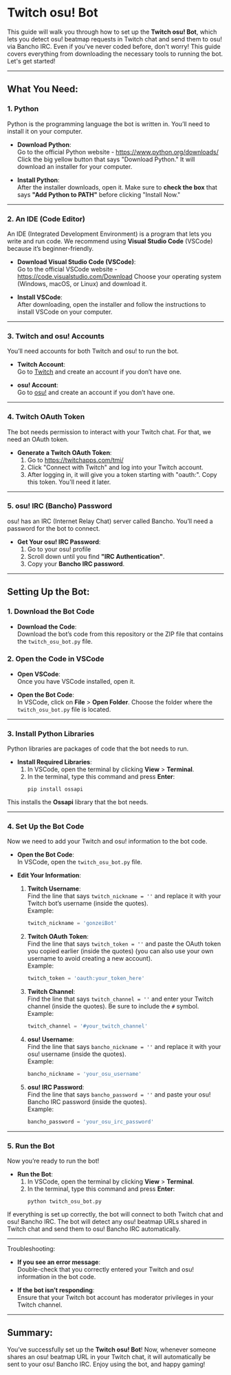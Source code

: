 
# Twitch osu! Bot

This guide will walk you through how to set up the **Twitch osu! Bot**, which lets you detect osu! beatmap requests in Twitch chat and send them to osu! via Bancho IRC. Even if you've never coded before, don't worry! This guide covers everything from downloading the necessary tools to running the bot. Let's get started!

---

## What You Need:

### 1. **Python**  
Python is the programming language the bot is written in. You’ll need to install it on your computer.

- **Download Python**:  
  Go to the official Python website - https://www.python.org/downloads/
  Click the big yellow button that says "Download Python." It will download an installer for your computer.

- **Install Python**:  
  After the installer downloads, open it. Make sure to **check the box** that says **"Add Python to PATH"** before clicking "Install Now."

---

### 2. **An IDE (Code Editor)**  
An IDE (Integrated Development Environment) is a program that lets you write and run code. We recommend using **Visual Studio Code** (VSCode) because it’s beginner-friendly.

- **Download Visual Studio Code (VSCode)**:  
  Go to the official VSCode website - https://code.visualstudio.com/Download
  Choose your operating system (Windows, macOS, or Linux) and download it.

- **Install VSCode**:  
  After downloading, open the installer and follow the instructions to install VSCode on your computer.

---

### 3. **Twitch and osu! Accounts**  
You’ll need accounts for both Twitch and osu! to run the bot.

- **Twitch Account**:  
  Go to [Twitch](https://www.twitch.tv/) and create an account if you don’t have one.

- **osu! Account**:  
  Go to [osu!](https://osu.ppy.sh/home) and create an account if you don’t have one.

---

### 4. **Twitch OAuth Token**  
The bot needs permission to interact with your Twitch chat. For that, we need an OAuth token.

- **Generate a Twitch OAuth Token**:  
  1. Go to https://twitchapps.com/tmi/ 
  2. Click "Connect with Twitch" and log into your Twitch account.  
  3. After logging in, it will give you a token starting with "oauth:". Copy this token. You'll need it later.

---

### 5. **osu! IRC (Bancho) Password**  
osu! has an IRC (Internet Relay Chat) server called Bancho. You’ll need a password for the bot to connect.

- **Get Your osu! IRC Password**:  
  1. Go to your osu! profile   
  2. Scroll down until you find **"IRC Authentication"**.
  3. Copy your **Bancho IRC password**.

---

## Setting Up the Bot:

### 1. **Download the Bot Code**

- **Download the Code**:  
  Download the bot’s code from this repository or the ZIP file that contains the `twitch_osu_bot.py` file. 

### 2. **Open the Code in VSCode**

- **Open VSCode**:  
  Once you have VSCode installed, open it.

- **Open the Bot Code**:  
  In VSCode, click on **File** > **Open Folder**. Choose the folder where the `twitch_osu_bot.py` file is located.

---

### 3. **Install Python Libraries**

Python libraries are packages of code that the bot needs to run.

- **Install Required Libraries**:  
  1. In VSCode, open the terminal by clicking **View** > **Terminal**.
  2. In the terminal, type this command and press **Enter**:
     ```
     pip install ossapi
     ```

This installs the **Ossapi** library that the bot needs.

---

### 4. **Set Up the Bot Code**

Now we need to add your Twitch and osu! information to the bot code.

- **Open the Bot Code**:  
  In VSCode, open the `twitch_osu_bot.py` file.

- **Edit Your Information**:
  1. **Twitch Username**:  
     Find the line that says `twitch_nickname = ''` and replace it with your Twitch bot’s username (inside the quotes).  
     Example:  
     ```python
     twitch_nickname = 'gonzeiBot'
     ```

  2. **Twitch OAuth Token**:  
     Find the line that says `twitch_token = ''` and paste the OAuth token you copied earlier (inside the quotes) (you can also use your own username to avoid creating a new account).  
     Example:  
     ```python
     twitch_token = 'oauth:your_token_here'
     ```

  3. **Twitch Channel**:  
     Find the line that says `twitch_channel = ''` and enter your Twitch channel (inside the quotes). Be sure to include the `#` symbol.  
     Example:  
     ```python
     twitch_channel = '#your_twitch_channel'
     ```

  4. **osu! Username**:  
     Find the line that says `bancho_nickname = ''` and replace it with your osu! username (inside the quotes).  
     Example:  
     ```python
     bancho_nickname = 'your_osu_username'
     ```

  5. **osu! IRC Password**:  
     Find the line that says `bancho_password = ''` and paste your osu! Bancho IRC password (inside the quotes).  
     Example:  
     ```python
     bancho_password = 'your_osu_irc_password'
     ```

---

### 5. **Run the Bot**

Now you’re ready to run the bot!

- **Run the Bot**:
  1. In VSCode, open the terminal by clicking **View** > **Terminal**.
  2. In the terminal, type this command and press **Enter**:
     ```
     python twitch_osu_bot.py
     ```

If everything is set up correctly, the bot will connect to both Twitch chat and osu! Bancho IRC. The bot will detect any osu! beatmap URLs shared in Twitch chat and send them to osu! Bancho IRC automatically.

---

Troubleshooting:

- **If you see an error message**:  
  Double-check that you correctly entered your Twitch and osu! information in the bot code.
  
- **If the bot isn’t responding**:  
  Ensure that your Twitch bot account has moderator privileges in your Twitch channel.

---

## Summary:

You’ve successfully set up the **Twitch osu! Bot**! Now, whenever someone shares an osu! beatmap URL in your Twitch chat, it will automatically be sent to your osu! Bancho IRC. Enjoy using the bot, and happy gaming!